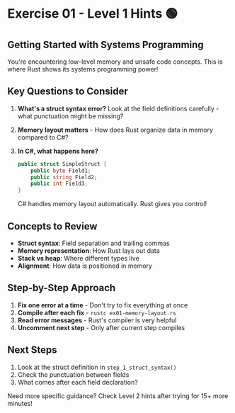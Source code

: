 # Exercise 01 - Level 1 Hints 🟢

## Getting Started with Systems Programming

You're encountering low-level memory and unsafe code concepts. This is where Rust shows its systems programming power!

## Key Questions to Consider

1. **What's a struct syntax error?** Look at the field definitions carefully - what punctuation might be missing?

2. **Memory layout matters** - How does Rust organize data in memory compared to C#?

3. **In C#, what happens here?**
   ```csharp
   public struct SimpleStruct {
       public byte Field1;
       public string Field2;
       public int Field3;
   }
   ```
   C# handles memory layout automatically. Rust gives you control!

## Concepts to Review

- **Struct syntax**: Field separation and trailing commas
- **Memory representation**: How Rust lays out data
- **Stack vs heap**: Where different types live
- **Alignment**: How data is positioned in memory

## Step-by-Step Approach

1. **Fix one error at a time** - Don't try to fix everything at once
2. **Compile after each fix** - `rustc ex01-memory-layout.rs`
3. **Read error messages** - Rust's compiler is very helpful
4. **Uncomment next step** - Only after current step compiles

## Next Steps

1. Look at the struct definition in `step_1_struct_syntax()`
2. Check the punctuation between fields
3. What comes after each field declaration?

Need more specific guidance? Check Level 2 hints after trying for 15+ more minutes!